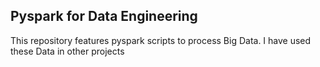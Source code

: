 ## Pyspark for Data Engineering

This repository features pyspark scripts to process Big Data. I have used these Data in other projects
